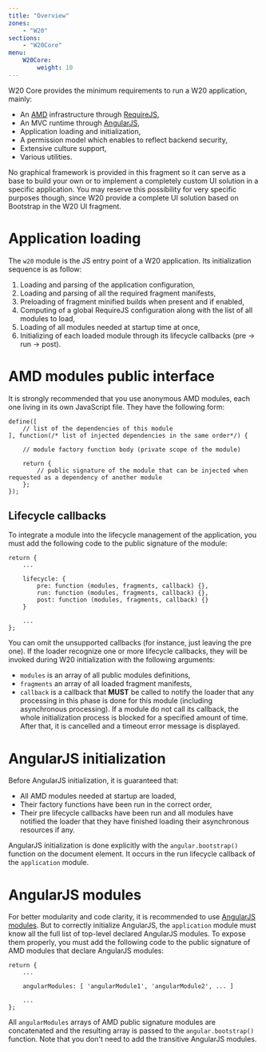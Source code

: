 ```yaml
---
title: "Overview"
zones:
    - "W20"
sections:
    - "W20Core"
menu:
    W20Core:
        weight: 10
---
```


W20 Core provides the minimum requirements to run a W20 application, mainly: 

* An [AMD](http://en.wikipedia.org/wiki/Asynchronous_module_definition) infrastructure through [RequireJS](http://requirejs.org/),
* An MVC runtime through [AngularJS](https://angularjs.org/),
* Application loading and initialization,
* A permission model which enables to reflect backend security, 
* Extensive culture support,
* Various utilities.

No graphical framework is provided in this fragment so it can serve as a base to build your own or to implement a 
completely custom UI solution in a specific application. You may reserve this possibility for very specific purposes though,
since W20 provide a complete UI solution based on Bootstrap in the W20 UI fragment.

# Application loading

The `w20` module is the JS entry point of a W20 application. Its initialization sequence is as follow:
 
1. Loading and parsing of the application configuration,
2. Loading and parsing of all the required fragment manifests,
3. Preloading of fragment minified builds when present and if enabled,
4. Computing of a global RequireJS configuration along with the list of all modules to load,
5. Loading of all modules needed at startup time at once,
6. Initializing of each loaded module through its lifecycle callbacks (pre -> run -> post). 

# AMD modules public interface
  
It is strongly recommended that you use anonymous AMD modules, each one living in its own JavaScript file. They have the 
following form:
 
    define([
        // list of the dependencies of this module
    ], function(/* list of injected dependencies in the same order*/) {
    
        // module factory function body (private scope of the module)
    
        return {
            // public signature of the module that can be injected when requested as a dependency of another module
        };
    });

## Lifecycle callbacks

To integrate a module into the lifecycle management of the application, you must add the following code to the public
signature of the module:

    return {
        ...
        
        lifecycle: {
            pre: function (modules, fragments, callback) {},
            run: function (modules, fragments, callback) {},
            post: function (modules, fragments, callback) {}
        }
        
        ...
    };
    
You can omit the unsupported callbacks (for instance, just leaving the pre one). If the loader recognize one or more
lifecycle callbacks, they will be invoked during W20 initialization with the following arguments:

* `modules` is an array of all public modules definitions,
* `fragments` an array of all loaded fragment manifests,
* `callback` is a callback that **MUST** be called to notify the loader that any processing in this phase is done for
this module (including asynchronous processing). If a module do not call its callback, the whole initialization process
is blocked for a specified amount of time. After that, it is cancelled and a timeout error message is displayed.
 
# AngularJS initialization

Before AngularJS initialization, it is guaranteed that:

* All AMD modules needed at startup are loaded, 
* Their factory functions have been run in the correct order,
* Their pre lifecycle callbacks have been run and all modules have notified the loader that they have finished loading
 their asynchronous resources if any.
  
AngularJS initialization is done explicitly with the `angular.bootstrap()` function on the document element. It occurs
in the run lifecycle callback of the `application` module. 

# AngularJS modules

For better modularity and code clarity, it is recommended to use [AngularJS modules](https://docs.angularjs.org/guide/module).
But to correctly initialize AngularJS, the `application` module must know all the full list of top-level declared
AngularJS modules. To expose them properly, you must add the following code to the public signature of AMD modules that
declare AngularJS modules:

    return {
        ...
        
        angularModules: [ 'angularModule1', 'angularModule2', ... ]
        
        ...
    };
    
All `angularModules` arrays of AMD public signature modules are concatenated and the resulting array is passed to 
the `angular.bootstrap()` function. Note that you don't need to add the transitive AngularJS modules.
